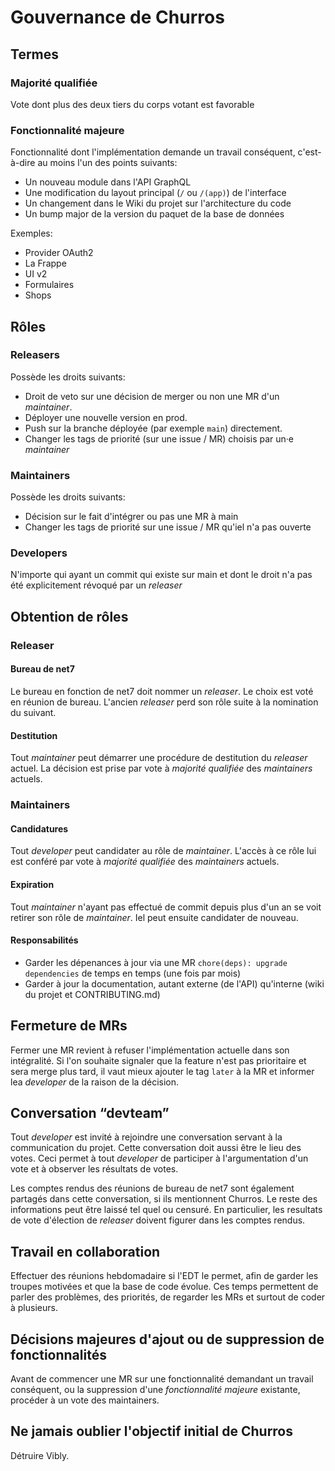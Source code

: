 # Gouvernance de Churros

## Termes

### Majorité qualifiée

Vote dont plus des deux tiers du corps votant est favorable

### Fonctionnalité majeure

Fonctionnalité dont l'implémentation demande un travail conséquent, c'est-à-dire au moins l'un des points suivants:

- Un nouveau module dans l'API GraphQL
- Une modification du layout principal (`/` ou `/(app)`) de l'interface
- Un changement dans le Wiki du projet sur l'architecture du code
- Un bump major de la version du paquet de la base de données

Exemples:

- Provider OAuth2
- La Frappe
- UI v2
- Formulaires
- Shops

## Rôles

### Releasers

Possède les droits suivants:

- Droit de veto sur une décision de merger ou non une MR d'un _maintainer_.
- Déployer une nouvelle version en prod.
- Push sur la branche déployée (par exemple `main`) directement.
- Changer les tags de priorité (sur une issue / MR) choisis par un·e _maintainer_

### Maintainers

Possède les droits suivants:

- Décision sur le fait d'intégrer ou pas une MR à main
- Changer les tags de priorité sur une issue / MR qu'iel n'a pas ouverte

### Developers

N'importe qui ayant un commit qui existe sur main et dont le droit n'a pas été explicitement révoqué par un _releaser_

## Obtention de rôles

### Releaser

#### Bureau de net7

Le bureau en fonction de net7 doit nommer un _releaser_. Le choix est voté en réunion de bureau. L'ancien _releaser_ perd son rôle suite à la nomination du suivant.

#### Destitution

Tout _maintainer_ peut démarrer une procédure de destitution du _releaser_ actuel. La décision est prise par vote à _majorité qualifiée_ des _maintainers_ actuels.

### Maintainers

#### Candidatures

Tout _developer_ peut candidater au rôle de _maintainer_. L'accès à ce rôle lui est conféré par vote à _majorité qualifiée_ des _maintainers_ actuels.

#### Expiration

Tout _maintainer_ n'ayant pas effectué de commit depuis plus d'un an se voit retirer son rôle de _maintainer_. Iel peut ensuite candidater de nouveau.

#### Responsabilités

- Garder les dépenances à jour via une MR `chore(deps): upgrade dependencies` de temps en temps (une fois par mois)
- Garder à jour la documentation, autant externe (de l'API) qu'interne (wiki du projet et CONTRIBUTING.md)

## Fermeture de MRs

Fermer une MR revient à refuser l'implémentation actuelle dans son intégralité. Si l'on souhaite signaler que la feature n'est pas prioritaire et sera merge plus tard, il vaut mieux ajouter le tag `later` à la MR et informer lea _developer_ de la raison de la décision.

## Conversation “devteam”

Tout _developer_ est invité à rejoindre une conversation servant à la communication du projet. Cette conversation doit aussi être le lieu des votes. Ceci permet à tout _developer_ de participer à l'argumentation d'un vote et à observer les résultats de votes.

Les comptes rendus des réunions de bureau de net7 sont également partagés dans cette conversation, si ils mentionnent Churros. Le reste des informations peut être laissé tel quel ou censuré. En particulier, les resultats de vote d'élection de _releaser_ doivent figurer dans les comptes rendus.

## Travail en collaboration

Effectuer des réunions hebdomadaire si l'EDT le permet, afin de garder les troupes motivées et que la base de code évolue. Ces temps permettent de parler des problèmes, des priorités, de regarder les MRs et surtout de coder à plusieurs.

## Décisions majeures d'ajout ou de suppression de fonctionnalités

Avant de commencer une MR sur une fonctionnalité demandant un travail conséquent, ou la suppression d'une _fonctionnalité majeure_ existante, procéder à un vote des maintainers.

## Ne jamais oublier l'objectif initial de Churros

Détruire Vibly.
